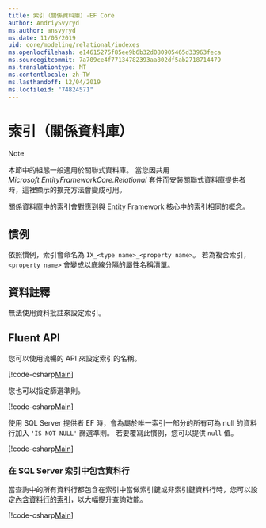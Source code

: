 ```yaml
---
title: 索引（關係資料庫）-EF Core
author: AndriySvyryd
ms.author: ansvyryd
ms.date: 11/05/2019
uid: core/modeling/relational/indexes
ms.openlocfilehash: e14615275f85ee9b6b32d080905465d33963feca
ms.sourcegitcommit: 7a709ce4f77134782393aa802df5ab2718714479
ms.translationtype: MT
ms.contentlocale: zh-TW
ms.lasthandoff: 12/04/2019
ms.locfileid: "74824571"
---
```

# <a name="indexes-relational-database"></a>索引（關係資料庫）

> [!NOTE]  
> 本節中的組態一般適用於關聯式資料庫。 當您因共用 *Microsoft.EntityFrameworkCore.Relational* 套件而安裝關聯式資料庫提供者時，這裡顯示的擴充方法會變成可用。

關係資料庫中的索引會對應到與 Entity Framework 核心中的索引相同的概念。

## <a name="conventions"></a>慣例

依照慣例，索引會命名為 `IX_<type name>_<property name>`。 若為複合索引，`<property name>` 會變成以底線分隔的屬性名稱清單。

## <a name="data-annotations"></a>資料註釋

無法使用資料批註來設定索引。

## <a name="fluent-api"></a>Fluent API

您可以使用流暢的 API 來設定索引的名稱。

[!code-csharp[Main](../../../../samples/core/Modeling/FluentAPI/Relational/IndexName.cs?name=Model&highlight=9)]

您也可以指定篩選準則。

[!code-csharp[Main](../../../../samples/core/Modeling/FluentAPI/Relational/IndexFilter.cs?name=Model&highlight=9)]

使用 SQL Server 提供者 EF 時，會為屬於唯一索引一部分的所有可為 null 的資料行加入 `'IS NOT NULL'` 篩選準則。 若要覆寫此慣例，您可以提供 `null` 值。

[!code-csharp[Main](../../../../samples/core/Modeling/FluentAPI/Relational/IndexNoFilter.cs?name=Model&highlight=10)]

### <a name="include-columns-in-sql-server-indexes"></a>在 SQL Server 索引中包含資料行

當查詢中的所有資料行都包含在索引中當做索引鍵或非索引鍵資料行時，您可以設定[內含資料行的索引](https://docs.microsoft.com/sql/relational-databases/indexes/create-indexes-with-included-columns)，以大幅提升查詢效能。

[!code-csharp[Main](../../../../samples/core/Modeling/FluentAPI/Relational/IndexInclude.cs?name=Model)]
